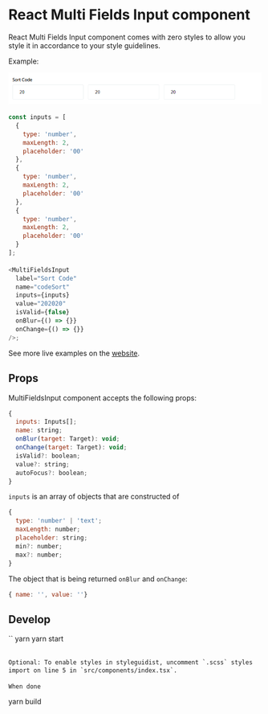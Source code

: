 # React Multi Fields Input component

React Multi Fields Input component comes with zero styles to allow you style it in accordance to your style guidelines.

Example:

![react-multi-fields-input component](/assets/rmfi-example.png)

```js
const inputs = [
  {
    type: 'number',
    maxLength: 2,
    placeholder: '00'
  },
  {
    type: 'number',
    maxLength: 2,
    placeholder: '00'
  },
  {
    type: 'number',
    maxLength: 2,
    placeholder: '00'
  }
];

<MultiFieldsInput
  label="Sort Code"
  name="codeSort"
  inputs={inputs}
  value="202020"
  isValid={false}
  onBlur={() => {}}
  onChange={() => {}}
/>;
```

See more live examples on the [website](https://react-multi-fields-input.netlify.com/).

## Props

MultiFieldsInput component accepts the following props:

```js static
{
  inputs: Inputs[];
  name: string;
  onBlur(target: Target): void;
  onChange(target: Target): void;
  isValid?: boolean;
  value?: string;
  autoFocus?: boolean;
}
```

`inputs` is an array of objects that are constructed of

```js static
{
  type: 'number' | 'text';
  maxLength: number;
  placeholder: string;
  min?: number;
  max?: number;
}
```

The object that is being returned `onBlur` and `onChange`:

```js static
{ name: '', value: ''}
```

## Develop

``
yarn
yarn start
```

Optional: To enable styles in styleguidist, uncomment `.scss` styles import on line 5 in `src/components/index.tsx`.

When done

```
yarn build
```